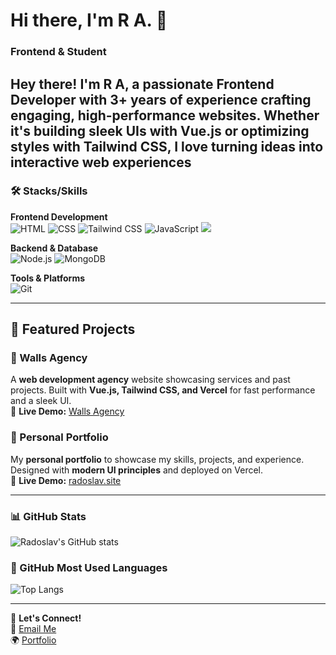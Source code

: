 # Hi there, I'm R A. 👋

### Frontend & Student

Hey there! I'm R A, a passionate Frontend Developer with 3+ years of experience crafting engaging, high-performance websites. Whether it's building sleek UIs with Vue.js or optimizing styles with Tailwind CSS, I love turning ideas into interactive web experiences
---

### 🛠️ Stacks/Skills

**Frontend Development**  
![HTML](https://img.shields.io/badge/-HTML-orange?style=flat-square&logo=html5&logoColor=white)
![CSS](https://img.shields.io/badge/-CSS-blue?style=flat-square&logo=css3&logoColor=white)
![Tailwind CSS](https://img.shields.io/badge/-Tailwind%20CSS-38B2AC?style=flat-square&logo=tailwind-css&logoColor=white)
![JavaScript](https://img.shields.io/badge/-JavaScript-yellow?style=flat-square&logo=javascript&logoColor=white)
![](https://img.shields.io/badge/Vue.js-35495E?style=for-the-badge&logo=vuedotjs&logoColor=4FC08D)


**Backend & Database**  
![Node.js](https://img.shields.io/badge/-Node.js-43853d?style=flat-square&logo=node-dot-js&logoColor=white)
![MongoDB](https://img.shields.io/badge/-MongoDB-47A248?style=flat-square&logo=mongodb&logoColor=white)

**Tools & Platforms**  
![Git](https://img.shields.io/badge/-Git-F05032?style=flat-square&logo=git&logoColor=white)

---

## 🚀 Featured Projects  

### 🏢 Walls Agency  
A **web development agency** website showcasing services and past projects. Built with **Vue.js, Tailwind CSS, and Vercel** for fast performance and a sleek UI.  
🔗 **Live Demo:** [Walls Agency](https://wallsagency-radoslavatanasov1s-projects.vercel.app/)  

### 🎨 Personal Portfolio  
My **personal portfolio** to showcase my skills, projects, and experience. Designed with **modern UI principles** and deployed on Vercel.  
🔗 **Live Demo:** [radoslav.site](https://radoslav.site/)  


---


### 📊 GitHub Stats

![Radoslav's GitHub stats](https://github-readme-stats.vercel.app/api?username=radoslavatanasov1&show_icons=true&theme=radical)

### 🚀 GitHub Most Used Languages

![Top Langs](https://github-readme-stats.vercel.app/api/top-langs/?username=radoslavatanasov1&layout=compact&theme=radical)

---

📩 **Let's Connect!**  
📧 [Email Me](mailto:contact@devdone.io)  
🌍 [Portfolio](https://radoslav.site/)  

